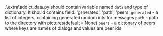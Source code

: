 .\extra\addict_data.py should contain variable named `data` and type of dictionary. It should contains field: 'generated', 'path', 'peers'
`generated` - a list of integers, containing generated random ints for messages
`path` - path to the directory with pictures(default = None)
`peers` - a dictonary of peers where keys are names of dialogs and values are peer ids 
